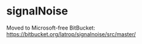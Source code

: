 # signalNoise
Moved to Microsoft-free BitBucket: https://bitbucket.org/latrop/signalnoise/src/master/
